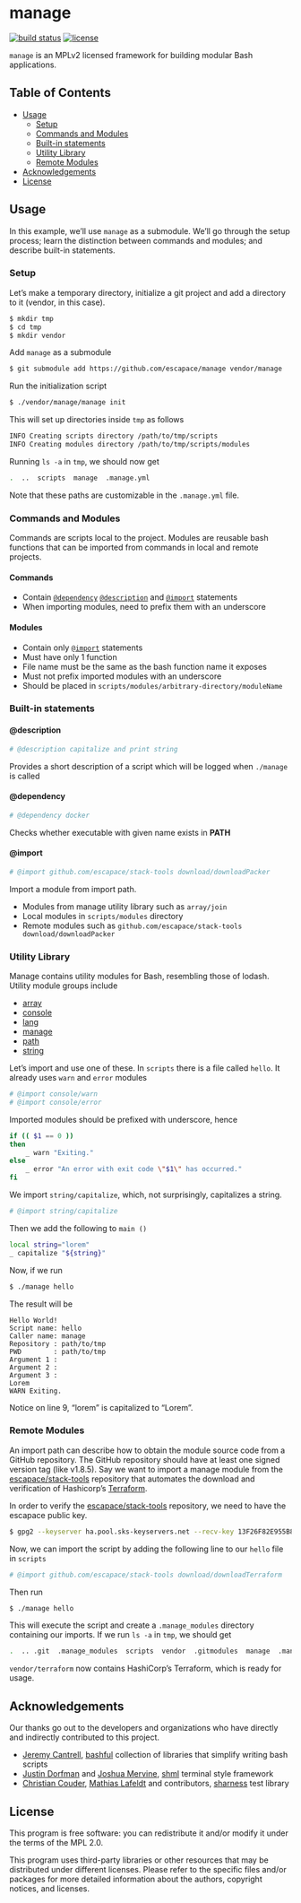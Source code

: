 # manage

[![build status][2]][1]
[![license][3]]()

`manage` is an MPLv2 licensed framework for building modular Bash
applications.

## Table of Contents

-   [Usage](#usage)
    -   [Setup](#setup)
    -   [Commands and Modules](#commands-and-modules)
    -   [Built-in statements](#built-in-statements)
    -   [Utility Library](#utility-library)
    -   [Remote Modules](#remote-modules)
-   [Acknowledgements](#acknowledgements)
-   [License](#license)

## Usage

In this example, we’ll use `manage` as a submodule. We’ll go through
the setup process; learn the distinction between commands and modules;
and describe built-in statements.

### Setup

Let’s make a temporary directory, initialize a git project and add a
directory to it (vendor, in this case).

```bash
$ mkdir tmp
$ cd tmp
$ mkdir vendor
```

Add `manage` as a submodule

```bash
$ git submodule add https://github.com/escapace/manage vendor/manage
```

Run the initialization script

```bash
$ ./vendor/manage/manage init
```

This will set up directories inside `tmp` as follows

```bash
INFO Creating scripts directory /path/to/tmp/scripts
INFO Creating modules directory /path/to/tmp/scripts/modules
```

Running `ls -a` in `tmp`, we should now get

```bash
.  ..  scripts  manage  .manage.yml
```

Note that these paths are customizable in the `.manage.yml` file.

### Commands and Modules

Commands are scripts local to the project. Modules are reusable bash functions
that can be imported from commands in local and remote projects.

#### Commands

-   Contain [`@dependency`][29] [`@description`][30] and [`@import`][31]
    statements
-   When importing modules, need to prefix them with an underscore

#### Modules

-   Contain only [`@import`][31] statements
-   Must have only 1 function
-   File name must be the same as the bash function name it exposes
-   Must not prefix imported modules with an underscore
-   Should be placed in `scripts/modules/arbitrary-directory/moduleName`

### Built-in statements

#### @description

```sh
# @description capitalize and print string
```

Provides a short description of a script which will be logged when `./manage` is called

#### @dependency

```bash
# @dependency docker
```

Checks whether executable with given name exists in **PATH**

#### @import

```bash
# @import github.com/escapace/stack-tools download/downloadPacker
```

Import a module from import path.

-   Modules from manage utility library such as `array/join`
-   Local modules in `scripts/modules` directory
-   Remote modules such as `github.com/escapace/stack-tools download/downloadPacker`

### Utility Library

Manage contains utility modules for Bash, resembling those of lodash.
Utility module groups include

-   [array][5]
-   [console][6]
-   [lang][7]
-   [manage][8]
-   [path][9]
-   [string][10]

Let’s import and use one of these. In `scripts` there is a file called
`hello`. It already uses `warn` and `error` modules

```bash
# @import console/warn
# @import console/error
```

Imported modules should be prefixed with underscore, hence

```bash
if (( $1 == 0 ))
then
    _ warn "Exiting."
else
    _ error "An error with exit code \"$1\" has occurred."
fi
```

We import `string/capitalize`, which, not surprisingly, capitalizes a
string.

```bash
# @import string/capitalize
```

Then we add the following to `main ()`

```bash
local string="lorem"
_ capitalize "${string}"
```

Now, if we run

```bash
$ ./manage hello
```

The result will be

    Hello World!
    Script name: hello
    Caller name: manage
    Repository : path/to/tmp
    PWD        : path/to/tmp
    Argument 1 :
    Argument 2 :
    Argument 3 :
    Lorem
    WARN Exiting.

Notice on line 9, “lorem” is capitalized to “Lorem”.

### Remote Modules

An import path can describe how to obtain the module source code from a GitHub
repository. The GitHub repository should have at least one signed version tag
(like v1.8.5). Say we want to import a manage module from the
[escapace/stack-tools][11] repository that automates the download and
verification of Hashicorp’s [Terraform][12].

In order to verify the [escapace/stack-tools][11] repository, we need to have
the escapace public key.

```bash
$ gpg2 --keyserver ha.pool.sks-keyservers.net --recv-key 13F26F82E955B8B8CE469054F29CCEBC83FD4525
```

Now, we can import the script by adding the following line to our `hello` file
in `scripts`

```bash
# @import github.com/escapace/stack-tools download/downloadTerraform
```

Then run

```bash
$ ./manage hello
```

This will execute the script and create a `.manage_modules` directory
containing our imports. If we run `ls -a` in `tmp`, we should get

```bash
.  .. .git  .manage_modules  scripts  vendor  .gitmodules  manage  .manage.yml
```

`vendor/terraform` now contains HashiCorp’s Terraform, which is ready
for usage.

## Acknowledgements

Our thanks go out to the developers and organizations who have directly and
indirectly contributed to this project.

-   [Jeremy Cantrell][14], [bashful][13] collection of libraries that simplify writing bash
    scripts
-   [Justin Dorfman][16] and [Joshua Mervine][17], [shml][15] terminal style framework
-   [Christian Couder][19], [Mathias Lafeldt][20] and contributors, [sharness][18] test library

## License

This program is free software: you can redistribute it and/or modify
it under the terms of the MPL 2.0.

This program uses third-party libraries or other resources that may be
distributed under different licenses. Please refer to the specific
files and/or packages for more detailed information about the authors,
copyright notices, and licenses.

[1]: https://travis-ci.org/escapace/manage

[2]: https://secure.travis-ci.org/escapace/manage.png

[3]: https://img.shields.io/badge/license-Mozilla%20Public%20License%20Version%202.0-blue.svg

[4]: #built-in-statements

[5]: https://github.com/escapace/manage/tree/master/modules/array

[6]: https://github.com/escapace/manage/tree/master/modules/console

[7]: https://github.com/escapace/manage/tree/master/modules/lang

[8]: https://github.com/escapace/manage/tree/master/modules/manage

[9]: https://github.com/escapace/manage/tree/master/modules/path

[10]: https://github.com/escapace/manage/tree/master/modules/string

[11]: https://github.com/escapace/stack-tools

[12]: https://www.terraform.io/

[13]: https://github.com/jmcantrell/bashful

[14]: https://github.com/jmcantrell

[15]: https://github.com/MaxCDN/shml

[16]: https://github.com/jdorfman

[17]: https://github.com/jmervine

[18]: https://github.com/chriscool/sharness

[19]: https://github.com/chriscool

[20]: https://twitter.com/mlafeldt

[22]: #usage

[23]: #setup

[24]: #commands-and-modules

[25]: #utility-library

[26]: #remote-modules

[27]: #acknowledgements

[28]: #license

[29]: #dependency

[30]: #description

[31]: #import
